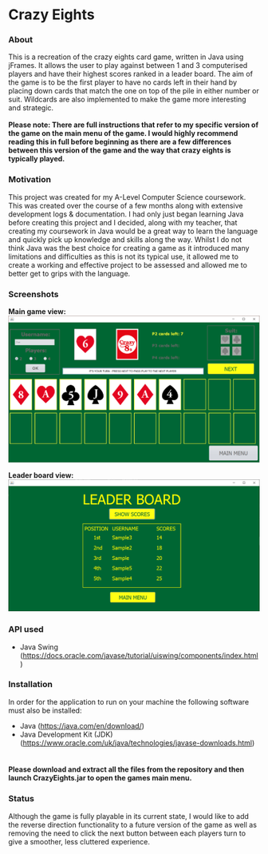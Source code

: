 # Crazy Eights

### About
This is a recreation of the crazy eights card game, written in Java using jFrames. It allows the user to play against between 1 and 3 computerised players and have their highest scores ranked in a leader board. The aim of the game is to be the first player to have no cards left in their hand by placing down cards that match the one on top of the pile in either number or suit. Wildcards are also implemented to make the game more interesting and strategic.<br><br>
**Please note: There are full instructions that refer to my specific version of the game on the main menu of the game. I would highly recommend reading this in full before beginning as there are a few differences between this version of the game and the way that crazy eights is typically played.**

### Motivation
This project was created for my A-Level Computer Science coursework. This was created over the course of a few months along with extensive development logs & documentation. I had only just began learning Java before creating this project and I decided, along with my teacher, that creating my coursework in Java would be a great way to learn the language and quickly pick up knowledge and skills along the way. Whilst I do not think Java was the best choice for creating a game as it introduced many limitations and difficulties as this is not its typical use, it allowed me to create a working and effective project to be assessed and allowed me to better get to grips with the language. 

### Screenshots
**Main game view:**<br>
![Main game view](crazyEights1.png)

**Leader board view:**<br>
![Leader board view](crazyEights2.png)

### API used
-	Java Swing (https://docs.oracle.com/javase/tutorial/uiswing/components/index.html)

### Installation
In order for the application to run on your machine the following software must also be installed:
-	Java (https://java.com/en/download/)
-	Java Development Kit (JDK) (https://www.oracle.com/uk/java/technologies/javase-downloads.html) <br><br>

#### Please download and extract all the files from the repository and then launch CrazyEights.jar to open the games main menu.

### Status
Although the game is fully playable in its current state, I would like to add the reverse direction functionality to a future version of the game as well as removing the need to click the next button between each players turn to give a smoother, less cluttered experience.
